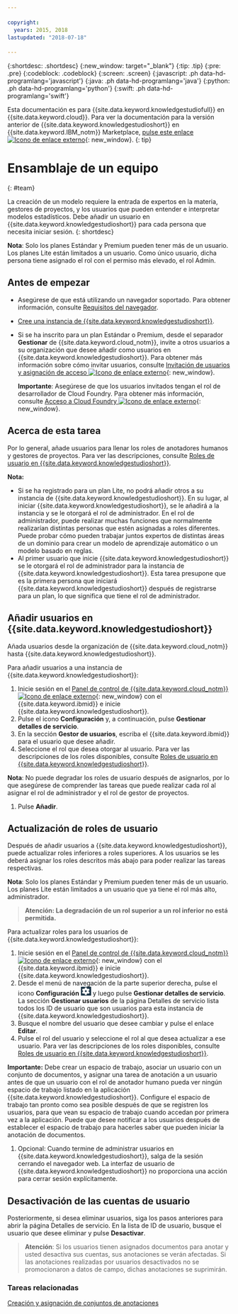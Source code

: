 ```yaml
---

copyright:
  years: 2015, 2018
lastupdated: "2018-07-18"

---
```


{:shortdesc: .shortdesc}
{:new_window: target="_blank"}
{:tip: .tip}
{:pre: .pre}
{:codeblock: .codeblock}
{:screen: .screen}
{:javascript: .ph data-hd-programlang='javascript'}
{:java: .ph data-hd-programlang='java'}
{:python: .ph data-hd-programlang='python'}
{:swift: .ph data-hd-programlang='swift'}

Esta documentación es para {{site.data.keyword.knowledgestudiofull}} en {{site.data.keyword.cloud}}. Para ver la documentación para la versión anterior de {{site.data.keyword.knowledgestudioshort}} en {{site.data.keyword.IBM_notm}} Marketplace, [pulse este enlace ![Icono de enlace externo](../../icons/launch-glyph.svg "Icono de enlace externo")](https://{DomainName}/docs/services/knowledge-studio/team.html){: new_window}.
{: tip}

# Ensamblaje de un equipo
{: #team}

La creación de un modelo requiere la entrada de expertos en la materia, gestores de proyectos, y los usuarios que pueden entender e interpretar modelos estadísticos. Debe añadir un usuario en {{site.data.keyword.knowledgestudioshort}} para cada persona que necesita iniciar sesión.
{: shortdesc}

**Nota**: Solo los planes Estándar y Premium pueden tener más de un usuario. Los planes Lite están limitados a un usuario. Como único usuario, dicha persona tiene asignado el rol con el permiso más elevado, el rol Admin.

## Antes de empezar

- Asegúrese de que está utilizando un navegador soportado. Para obtener información, consulte [Requisitos del navegador](/docs/services/watson-knowledge-studio/system-requirements.html).
- [Cree una instancia de {{site.data.keyword.knowledgestudioshort}}](/docs/services/watson-knowledge-studio/tutorials-create-project.html#instance).
- Si se ha inscrito para un plan Estándar o Premium, desde el separador **Gestionar** de {{site.data.keyword.cloud_notm}}, invite a otros usuarios a su organización que desee añadir como usuarios en {{site.data.keyword.knowledgestudioshort}}. Para obtener más información sobre cómo invitar usuarios, consulte [Invitación de usuarios y asignación de acceso ![Icono de enlace externo](../../icons/launch-glyph.svg "Icono de enlace externo")](https://{DomainName}/docs/iam/iamuserinv.html){: new_window}.

  **Importante**: Asegúrese de que los usuarios invitados tengan el rol de desarrollador de Cloud Foundry. Para obtener más información, consulte [Acceso a Cloud Foundry ![Icono de enlace externo](../../icons/launch-glyph.svg "Icono de enlace externo")](https://{DomainName}/docs/iam/cfaccess.html){: new_window}.

## Acerca de esta tarea

Por lo general, añade usuarios para llenar los roles de anotadores humanos y gestores de proyectos. Para ver las descripciones, consulte [Roles de usuario en {{site.data.keyword.knowledgestudioshort}}](/docs/services/watson-knowledge-studio/roles.html).

**Nota:**

- Si se ha registrado para un plan Lite, no podrá añadir otros a su instancia de {{site.data.keyword.knowledgestudioshort}}. En su lugar, al iniciar {{site.data.keyword.knowledgestudioshort}}, se le añadirá a la instancia y se le otorgará el rol de administrador. En el rol de administrador, puede realizar muchas funciones que normalmente realizarían distintas personas que estén asignadas a roles diferentes. Puede probar cómo pueden trabajar juntos expertos de distintas áreas de un dominio para crear un modelo de aprendizaje automático o un modelo basado en reglas.
- Al primer usuario que inicie {{site.data.keyword.knowledgestudioshort}} se le otorgará el rol de administrador para la instancia de {{site.data.keyword.knowledgestudioshort}}. Esta tarea presupone que es la primera persona que iniciará {{site.data.keyword.knowledgestudioshort}} después de registrarse para un plan, lo que significa que tiene el rol de administrador.

## Añadir usuarios en {{site.data.keyword.knowledgestudioshort}}

Añada usuarios desde la organización de {{site.data.keyword.cloud_notm}} hasta {{site.data.keyword.knowledgestudioshort}}.

Para añadir usuarios a una instancia de {{site.data.keyword.knowledgestudioshort}}:

1. Inicie sesión en el [Panel de control de {{site.data.keyword.cloud_notm}} ![Icono de enlace externo](../../icons/launch-glyph.svg "Icono de enlace externo")](https://{DomainName}){: new_window} con el {{site.data.keyword.ibmid}} e inicie {{site.data.keyword.knowledgestudioshort}}.
1. Pulse el icono **Configuración** y, a continuación, pulse **Gestionar detalles de servicio**.
1. En la sección **Gestor de usuarios**, escriba el {{site.data.keyword.ibmid}} para el usuario que desee añadir.
1. Seleccione el rol que desea otorgar al usuario. Para ver las descripciones de los roles disponibles, consulte [Roles de usuario en {{site.data.keyword.knowledgestudioshort}}](/docs/services/watson-knowledge-studio/roles.html).

  **Nota**: No puede degradar los roles de usuario después de asignarlos, por lo que asegúrese de comprender las tareas que puede realizar cada rol al asignar el rol de administrador y el rol de gestor de proyectos.

1. Pulse **Añadir**.

## Actualización de roles de usuario

Después de añadir usuarios a {{site.data.keyword.knowledgestudioshort}}, puede actualizar roles inferiores a roles superiores. A los usuarios se les deberá asignar los roles descritos más abajo para poder realizar las tareas respectivas.

**Nota**: Solo los planes Estándar y Premium pueden tener más de un usuario. Los planes Lite están limitados a un usuario que ya tiene el rol más alto, administrador.

> **Atención: La degradación de un rol superior a un rol inferior no está permitida.**

Para actualizar roles para los usuarios de {{site.data.keyword.knowledgestudioshort}}:

1. Inicie sesión en el [Panel de control de {{site.data.keyword.cloud_notm}} ![Icono de enlace externo](../../icons/launch-glyph.svg "Icono de enlace externo")](https://{DomainName}){: new_window} con el {{site.data.keyword.ibmid}} e inicie {{site.data.keyword.knowledgestudioshort}}.
1. Desde el menú de navegación de la parte superior derecha, pulse el icono **Configuración** ![el icono Configuración](images/settings.png) y luego pulse **Gestionar detalles de servicio**. La sección **Gestionar usuarios** de la página Detalles de servicio lista todos los ID de usuario que son usuarios para esta instancia de {{site.data.keyword.knowledgestudioshort}}.
1. Busque el nombre del usuario que desee cambiar y pulse el enlace **Editar**.
1. Pulse el rol del usuario y seleccione el rol al que desea actualizar a ese usuario. Para ver las descripciones de los roles disponibles, consulte [Roles de usuario en {{site.data.keyword.knowledgestudioshort}}](/docs/services/watson-knowledge-studio/roles.html).

  **Importante:** Debe crear un espacio de trabajo, asociar un usuario con un conjunto de documentos, y asignar una tarea de anotación a un usuario antes de que un usuario con el rol de anotador humano pueda ver ningún espacio de trabajo listado en la aplicación {{site.data.keyword.knowledgestudioshort}}. Configure el espacio de trabajo tan pronto como sea posible después de que se registren los usuarios, para que vean su espacio de trabajo cuando accedan por primera vez a la aplicación. Puede que desee notificar a los usuarios después de establecer el espacio de trabajo para hacerles saber que pueden iniciar la anotación de documentos.

1. Opcional: Cuando termine de administrar usuarios en {{site.data.keyword.knowledgestudioshort}}, salga de la sesión cerrando el navegador web. La interfaz de usuario de {{site.data.keyword.knowledgestudioshort}} no proporciona una acción para cerrar sesión explícitamente.

## Desactivación de las cuentas de usuario

Posteriormente, si desea eliminar usuarios, siga los pasos anteriores para abrir la página Detalles de servicio. En la lista de ID de usuario, busque el usuario que desee eliminar y pulse **Desactivar**.

> **Atención**: Si los usuarios tienen asignados documentos para anotar y usted desactiva sus cuentas, sus anotaciones se verán afectadas. Si las anotaciones realizadas por usuarios desactivados no se promocionaron a datos de campo, dichas anotaciones se suprimirán.

### Tareas relacionadas

[Creación y asignación de conjuntos de anotaciones](/docs/services/watson-knowledge-studio/documents-for-annotation.html#wks_projdocsets)
